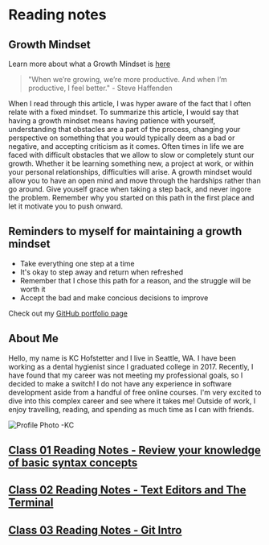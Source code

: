 # Reading notes 

## Growth Mindset
Learn more about what a Growth Mindset is [here](https://www.atlassian.com/blog/inside-atlassian/growth-mindset)
>"When we’re growing, we’re more productive. And when I’m productive, I feel better." - Steve Haffenden

When I read through this article, I was hyper aware of the fact that I often relate with a fixed mindset. To summarize this article, I would say that having a growth mindset means having patience with yourself, understanding that obstacles are a part of the process, changing your perspective on something that you would typically deem as a bad or negative, and accepting criticism as it comes. Often times in life we are faced with difficult obstacles that we allow to slow or completely stunt our growth. Whether it be learning something new, a project at work, or within your personal relationships, difficulties will arise. A growth mindset would allow you to have an open mind and move through the hardships rather than go around. Give youself grace when taking a step back, and never ingore the problem. Remember why you started on this path in the first place and let it motivate you to push onward. 

## Reminders to myself for maintaining a growth mindset
- Take everything one step at a time
- It's okay to step away and return when refreshed 
- Remember that I chose this path for a reason, and the struggle will be worth it 
- Accept the bad and make concious decisions to improve

Check out my [GitHub portfolio page](https://github.com/khofstetter94)

## About Me
Hello, my name is KC Hofstetter and I live in Seattle, WA. I have been working as a dental hygienist since I graduated college in 2017. Recently, I have found that my career was not meeting my professional goals, so I decided to make a switch! I do not have any experience in software development aside from a handful of free online courses. I'm very excited to dive into this complex career and see where it takes me! Outside of work, I enjoy travelling, reading, and spending as much time as I can with friends. 

![Profile Photo -KC](https://user-images.githubusercontent.com/103529449/163075585-aee3aa16-5ee3-4cfa-b80a-c6a9d74209ea.jpg)


## [Class 01 Reading Notes - Review your knowledge of basic syntax concepts](https://khofstetter94.github.io/reading-notes/concepts-review)
## [Class 02 Reading Notes - Text Editors and The Terminal](https://khofstetter94.github.io/reading-notes/class-02-reading-notes) 
## [Class 03 Reading Notes - Git Intro](https://khofstetter94.github.io/reading-notes/class-03-reading-notes)

